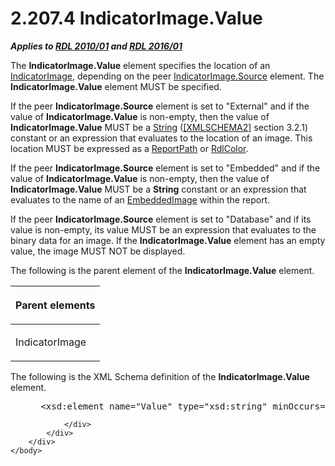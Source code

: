 <html dir="LTR" xmlns:mshelp="http://msdn.microsoft.com/mshelp" xmlns:ddue="http://ddue.schemas.microsoft.com/authoring/2003/5" xmlns:xlink="http://www.w3.org/1999/xlink" xmlns:tool="http://www.microsoft.com/tooltip">
    <head>
        <meta http-equiv="Content-Type" content="text/html; CHARSET=utf-8"></meta>
        <meta name="save" content="history"></meta>
        <title>2.207.4 IndicatorImage.Value</title>
        <xml>
            <mshelp:toctitle title="2.207.4 IndicatorImage.Value"></mshelp:toctitle>
            <mshelp:rltitle title="[MS-RDL]: IndicatorImage.Value"></mshelp:rltitle>
            <mshelp:keyword index="A" term="2636cef0-d1e2-41a8-b54e-d0e80fd652fd"></mshelp:keyword>
            <mshelp:attr name="DCSext.ContentType" value="open specification"></mshelp:attr>
            <mshelp:attr name="AssetID" value="2636cef0-d1e2-41a8-b54e-d0e80fd652fd"></mshelp:attr>
            <mshelp:attr name="TopicType" value="kbRef"></mshelp:attr>
            <mshelp:attr name="DCSext.Title" value="[MS-RDL]: IndicatorImage.Value" />
        </xml>
    </head>
    <body>
        <div id="header">
            <h1 class="heading">2.207.4 IndicatorImage.Value</h1>
        </div>
        <div id="mainSection">
            <div id="mainBody">
                <div id="allHistory" class="saveHistory"></div>
                <div id="sectionSection0" class="section" name="collapseableSection">
                    

<p><b><i>Applies to </i></b><a href="3428e690-a348-4ec7-8a6a-8efb42d2cdee.md"><b><i>RDL 2010/01</i></b></a><b><i>
and </i></b><a href="52ce3983-2bfc-4e72-9359-42aaf5fe4509.md"><b><i>RDL 2016/01</i></b></a></p>

<p>The <b>IndicatorImage.Value</b> element specifies the
location of an <a href="ba794279-7740-4cfa-93ba-4ca22bf31bbd.md">IndicatorImage</a>,
depending on the peer <a href="ccd8aa86-1be8-443c-8b9d-10431f58d5f2.md">IndicatorImage.Source</a>
element. The <b>IndicatorImage.Value</b> element MUST be specified.</p>

<p>If the peer <b>IndicatorImage.Source</b> element is set to
&quot;External&quot; and if the value of <b>IndicatorImage.Value</b> is
non-empty, then the value of <b>IndicatorImage.Value</b> MUST be a <a href="1ed81ef3-a683-45e3-aaad-bd2bbe71bc3d.md">String</a> (<a href="https://go.microsoft.com/fwlink/?LinkId=90610">[XMLSCHEMA2]</a> section
3.2.1) constant or an expression that evaluates to the location of an image.
This location MUST be expressed as a <a href="0e8ab873-6565-45f0-a61f-2d7da8e1ff74.md">ReportPath</a> or <a href="b302c6a5-6023-42b1-95ed-bafcdc4b5714.md">RdlColor</a>.</p>

<p>If the peer <b>IndicatorImage.Source</b> element is set to
&quot;Embedded&quot; and if the value of <b>IndicatorImage.Value</b> is non-empty,
then the value of <b>IndicatorImage.Value</b> MUST be a <b>String</b> constant
or an expression that evaluates to the name of an <a href="6cdb345a-b502-4eee-84fd-de5ccf2a40e7.md">EmbeddedImage</a> within the
report.</p>

<p>If the peer <b>IndicatorImage.Source</b> element is set to
&quot;Database&quot; and if its value is non-empty, its value MUST be an
expression that evaluates to the binary data for an image. If the <b>IndicatorImage.Value</b>
element has an empty value, the image MUST NOT be displayed.</p>

<p>The following is the parent element of the <b>IndicatorImage.Value</b>
element.</p>

<table>
 <thead>
  <tr>
   <th>
   <p>Parent elements</p>
   </th>
  </tr>
 </thead>
 <tr>
  <td>
  <p>IndicatorImage</p>
  </td>
 </tr>
</table>

<p>The following is the XML Schema definition of the <b>IndicatorImage.Value</b>
element.</p>

<dl>
<dd>
<div><pre> &lt;xsd:element name=&quot;Value&quot; type=&quot;xsd:string&quot; minOccurs=&quot;1&quot;&gt;
</pre></div>
</dd></dl>


                </div>
            </div>
        </div>
    </body>
</html>